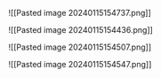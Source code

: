 ![[Pasted image 20240115154737.png]]


![[Pasted image 20240115154436.png]]


![[Pasted image 20240115154507.png]]

![[Pasted image 20240115154547.png]]
